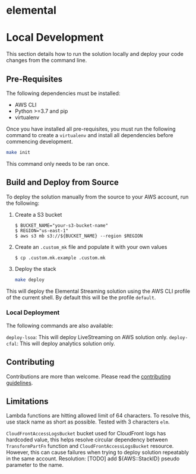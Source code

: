 # elemental

# Local Development

This section details how to run the solution locally and deploy your code
changes from the command line.

## Pre-Requisites

The following dependencies must be installed:

- AWS CLI
- Python >=3.7 and pip
- virtualenv

Once you have installed all pre-requisites, you must run the following command
to create a `virtualenv` and install all dependencies before
commencing development.

```bash
make init
```

This command only needs to be ran once.

## Build and Deploy from Source

To deploy the solution manually from the source to your AWS account, run the
following:

1. Create a S3 bucket
   ```
   $ BUCKET_NAME="your-s3-bucket-name"
   $ REGION="us-east-1"
   $ aws s3 mb s3://${BUCKET_NAME} --region $REGION
   ```

1. Create an `.custom_mk` file and populate it with your own values
   ```
   $ cp .custom.mk.example .custom.mk
   ```
1. Deploy the stack
   ```bash
   make deploy
   ```

This will deploy the Elemental Streaming solution using the AWS CLI profile of the current shell. By default this will be the profile `default`.

### Local Deployment

The following commands are also available:

`deploy-lsoa`: This will deploy LiveStreaming on AWS solution only.
`deploy-cfal`: This will deploy analytics solution only.


## Contributing

Contributions are more than welcome. Please read the [contributing guidelines](CONTRIBUTING.md).

## Limitations

Lambda functions are hitting allowed limit of 64 characters. To resolve this, use stack name as short as possible. Tested with 3 characters `elm`.

`CloudFrontAccessLogsBucket` bucket used for CloudFront logs has hardcoded value, this helps resolve circular dependency between `TransformPartFn` function and `CloudFrontAccessLogsBucket` resource. However, this can cause failures when trying to deploy solution repeatably in the same account.
Resolution: [TODO] add ${AWS::StackID} pseudo parameter to the name.
